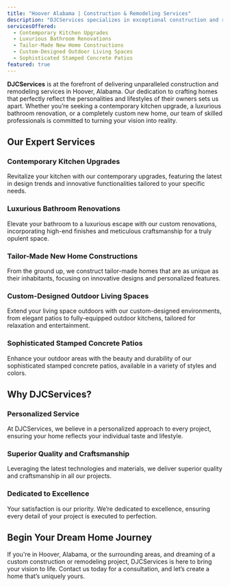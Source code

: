 ```yaml
---
title: "Hoover Alabama | Construction & Remodeling Services"
description: "DJCServices specializes in exceptional construction and remodeling services in Hoover, Alabama, delivering personalized and innovative home solutions tailored to your unique lifestyle."
servicesOffered:
  - Contemporary Kitchen Upgrades
  - Luxurious Bathroom Renovations
  - Tailor-Made New Home Constructions
  - Custom-Designed Outdoor Living Spaces
  - Sophisticated Stamped Concrete Patios
featured: true
---
```


**DJCServices** is at the forefront of delivering unparalleled construction and remodeling services in Hoover, Alabama. Our dedication to crafting homes that perfectly reflect the personalities and lifestyles of their owners sets us apart. Whether you’re seeking a contemporary kitchen upgrade, a luxurious bathroom renovation, or a completely custom new home, our team of skilled professionals is committed to turning your vision into reality.

## Our Expert Services

### Contemporary Kitchen Upgrades

Revitalize your kitchen with our contemporary upgrades, featuring the latest in design trends and innovative functionalities tailored to your specific needs.

### Luxurious Bathroom Renovations

Elevate your bathroom to a luxurious escape with our custom renovations, incorporating high-end finishes and meticulous craftsmanship for a truly opulent space.

### Tailor-Made New Home Constructions

From the ground up, we construct tailor-made homes that are as unique as their inhabitants, focusing on innovative designs and personalized features.

### Custom-Designed Outdoor Living Spaces

Extend your living space outdoors with our custom-designed environments, from elegant patios to fully-equipped outdoor kitchens, tailored for relaxation and entertainment.

### Sophisticated Stamped Concrete Patios

Enhance your outdoor areas with the beauty and durability of our sophisticated stamped concrete patios, available in a variety of styles and colors.

## Why DJCServices?

### Personalized Service

At DJCServices, we believe in a personalized approach to every project, ensuring your home reflects your individual taste and lifestyle.

### Superior Quality and Craftsmanship

Leveraging the latest technologies and materials, we deliver superior quality and craftsmanship in all our projects.

### Dedicated to Excellence

Your satisfaction is our priority. We’re dedicated to excellence, ensuring every detail of your project is executed to perfection.

## Begin Your Dream Home Journey

If you're in Hoover, Alabama, or the surrounding areas, and dreaming of a custom construction or remodeling project, DJCServices is here to bring your vision to life. Contact us today for a consultation, and let’s create a home that’s uniquely yours.
